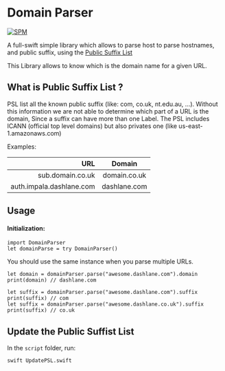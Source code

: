 # Domain Parser
[![SPM](https://github.com/iAugux/SwiftDomainParser/actions/workflows/swift.yml/badge.svg)](https://github.com/iAugux/SwiftDomainParser/actions/workflows/swift.yml)

A full-swift simple library which allows to parse host to parse hostnames, and public suffix, using the [Public Suffix List](https://publicsuffix.org)

This Library allows to know which is the domain name for a given URL. 

## What is Public Suffix List ?

PSL list all the known public suffix  (like: com, co.uk, nt.edu.au, ...). 
Without this information we are not able to determine which part of a URL is the domain, Since a suffix can have more than one Label. 
The PSL includes ICANN (official top level domains) but also privates one (like us-east-1.amazonaws.com)

Examples: 

| URL                                     | Domain             |
|--------------------------------:|:-----------------:|
| sub.domain.co.uk               | domain.co.uk    |
| auth.impala.dashlane.com | dashlane.com    |


## Usage 

#### Initialization: 
```
import DomainParser
let domainParse = try DomainParser()
```

You should use the same instance when you parse multiple URLs.

``` 
let domain = domainParser.parse("awesome.dashlane.com").domain
print(domain) // dashlane.com
```


``` 
let suffix = domainParser.parse("awesome.dashlane.com").suffix
print(suffix) // com
let suffix = domainParser.parse("awesome.dashlane.co.uk").suffix
print(suffix) // co.uk
```

## Update the Public Suffist List 
In the `script` folder, run: 
``` 
swift UpdatePSL.swift 
```


